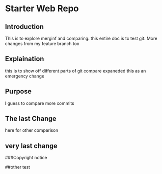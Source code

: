# Starter Web Repo

## Introduction

This is to explore merginf and comparing.
this entire doc is to test git.
More changes from my feature branch too

## Explaination

this is to show off different parts of git compare
expaneded this as an emergency change

## Purpose

I guess to compare more commits

## The last Change

here for other comparison

## very last change

###Copyright
notice

##other test